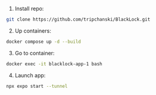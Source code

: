 1. Install repo:
```sh
git clone https://github.com/tripchanski/BlackLock.git
```
2. Up containers:
```sh
docker compose up -d --build
```
3. Go to container:
```sh
docker exec -it blacklock-app-1 bash
```
4. Launch app:
```sh
npx expo start --tunnel
```
